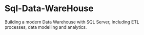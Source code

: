 # Sql-Data-WareHouse
Building a modern Data Warehouse with SQL Server, Including ETL processes, data modelling and analytics.
